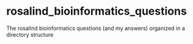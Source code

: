 # rosalind_bioinformatics_questions
The rosalind bioinformatics questions (and my answers) organized in a directory structure
